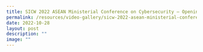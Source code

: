 ```yaml
---
title: SICW 2022 ASEAN Ministerial Conference on Cybersecurity – Opening Ceremony
permalink: /resources/video-gallery/sicw-2022-asean-ministerial-conference-opening-ceremony/
date: 2022-10-28
layout: post
description: ""
image: ""
---
```

